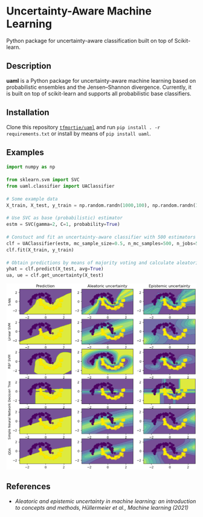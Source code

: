 # Uncertainty-Aware Machine Learning 

Python package for uncertainty-aware classification built on top of Scikit-learn. 

## Description

**uaml** is a Python package for uncertainty-aware machine learning based on probabilistic ensembles and the Jensen–Shannon divergence. Currently, it is built on top of scikit-learn and supports all probabilistic base classifiers. 

## Installation

Clone this repository [`tfmortie/uaml`](https://github.com/tfmortie/uaml.git) and run `pip install . -r requirements.txt`
or install by means of `pip install uaml`.

## Examples

```python
import numpy as np

from sklearn.svm import SVC
from uaml.classifier import UAClassifier

# Some example data
X_train, X_test, y_train = np.random.randn(1000,100), np.random.randn(100,100), np.random.randint(0,5,1000)

# Use SVC as base (probabilistic) estimator
estm = SVC(gamma=2, C=1, probability=True) 

# Constuct and fit an uncertainty-aware classifier with 500 estimators and parallelize over 5 cores 
clf = UAClassifier(estm, mc_sample_size=0.5, n_mc_samples=500, n_jobs=5)
clf.fit(X_train, y_train)

# Obtain predictions by means of majority voting and calculate aleatoric and epistemic uncertainty
yhat = clf.predict(X_test, avg=True)
ua, ue = clf.get_uncertainty(X_test)
```

![Aleatoric and epistemic uncertainty in classification](uncertainty.png "Aleatoric and epistemic uncertainty")

## References

* _Aleatoric and epistemic uncertainty in machine learning: an introduction to concepts and methods, Hüllermeier et al., Machine learning (2021)_
